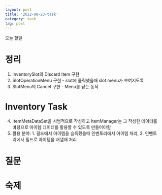 ```yaml
---
layout: post
title: '2022-08-23-task'
category: task
tag: post
---
```


오늘 할일
# 정리
1. InventorySlot의 Discard Item 구현
2. SlotOperationMenu 구현 - slot에 클릭했을때 slot menu가 보여지도록
3. SlotMenu의 Cancel 구현 - Menu를 닫는 동작



# Inventory Task
4. ItemMetaDataSet을 시범적으로 작성하고 ItemManager는 그 작성한 데이터를 바탕으로 아이템 데이터를 활용할 수 있도록 만들어야함
5. 활용 분야: 1. 필드에서 아이템을 습득했을때 인벤토리에서 아이템 처리, 2. 인벤토리에서 필드로 아이템을 꺼낼때 처리


# 질문


# 숙제
